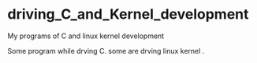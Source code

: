 driving_C_and_Kernel_development
================================

My programs of C and linux kernel development

Some program while drving C.
some are drving linux kernel . 
